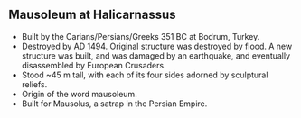 Mausoleum at Halicarnassus
--------------------------

* Built by the Carians/Persians/Greeks 351 BC at Bodrum, Turkey.
* Destroyed by AD 1494. Original structure was destroyed by flood. A new structure was built, and was damaged by an earthquake, and eventually disassembled by European Crusaders.
* Stood ~45 m tall, with each of its four sides adorned by sculptural reliefs.
* Origin of the word mausoleum.
* Built for Mausolus, a satrap in the Persian Empire.
